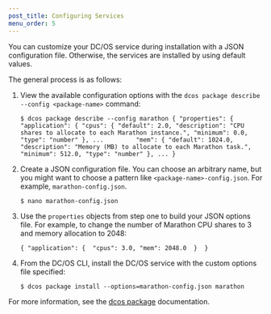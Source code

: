 ```yaml
---
post_title: Configuring Services
menu_order: 5
---
```

You can customize your DC/OS service during installation with a JSON configuration file. Otherwise, the services are installed by using default values.

The general process is as follows:

  1. View the available configuration options with the `dcos package describe --config <package-name>` command:
    
        `$ dcos package describe --config marathon
        {
         "properties": {
            "application": {
              "cpus": {
                "default": 2.0,
                "description": "CPU shares to allocate to each Marathon instance.",
                "minimum": 0.0,
                "type": "number"
             },
            ...        
            "mem": {
              "default": 1024.0,
              "description": "Memory (MB) to allocate to each Marathon task.",
              "minimum": 512.0,
              "type": "number"
             },
             ...
        }
        `

  2. Create a JSON configuration file. You can choose an arbitrary name, but you might want to choose a pattern like `<package-name>-config.json`. For example, `marathon-config.json`.
    
        `$ nano marathon-config.json
        `

  3. Use the `properties` objects from step one to build your JSON options file. For example, to change the number of Marathon CPU shares to 3 and memory allocation to 2048:
    
        `{
          "application": { 
            "cpus": 3.0, "mem": 2048.0 
           } 
        }
        `

  4. From the DC/OS CLI, install the DC/OS service with the custom options file specified:
    
        `$ dcos package install --options=marathon-config.json marathon
        `

For more information, see the [dcos package][1] documentation.

 [1]: /usage/cli/command-reference/#scrollNav-6